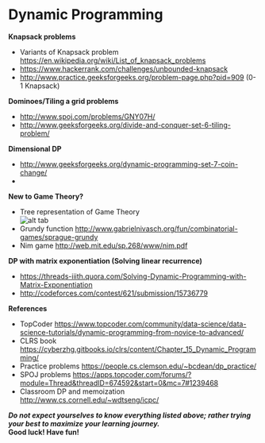 # Dynamic Programming
**Knapsack problems**
 - Variants of Knapsack problem https://en.wikipedia.org/wiki/List_of_knapsack_problems
 - https://www.hackerrank.com/challenges/unbounded-knapsack
 - http://www.practice.geeksforgeeks.org/problem-page.php?pid=909 (0-1 Knapsack)

**Dominoes/Tiling a grid problems**
 - http://www.spoj.com/problems/GNY07H/
 - http://www.geeksforgeeks.org/divide-and-conquer-set-6-tiling-problem/

**Dimensional DP**
 - http://www.geeksforgeeks.org/dynamic-programming-set-7-coin-change/
 - 

**New to Game Theory?**
 - Tree representation of Game Theory   
 ![alt tab](http://www.quickmba.com/images/econ/micro/gametheory/extensiveform.gif)
 - Grundy function http://www.gabrielnivasch.org/fun/combinatorial-games/sprague-grundy
 - Nim game http://web.mit.edu/sp.268/www/nim.pdf
 
**DP with matrix exponentiation (Solving linear recurrence)**
 - https://threads-iiith.quora.com/Solving-Dynamic-Programming-with-Matrix-Exponentiation
 - http://codeforces.com/contest/621/submission/15736779

**References**  
 - TopCoder https://www.topcoder.com/community/data-science/data-science-tutorials/dynamic-programming-from-novice-to-advanced/  
 - CLRS book https://cyberzhg.gitbooks.io/clrs/content/Chapter_15_Dynamic_Programming/
 - Practice problems https://people.cs.clemson.edu/~bcdean/dp_practice/
 - SPOJ problems https://apps.topcoder.com/forums/?module=Thread&threadID=674592&start=0&mc=7#1239468
 - Classroom DP and memoization http://www.cs.cornell.edu/~wdtseng/icpc/
 
***Do not expect yourselves to know everything listed above; rather trying your best to maximize your learning journey.***  
**Good luck! Have fun!**
